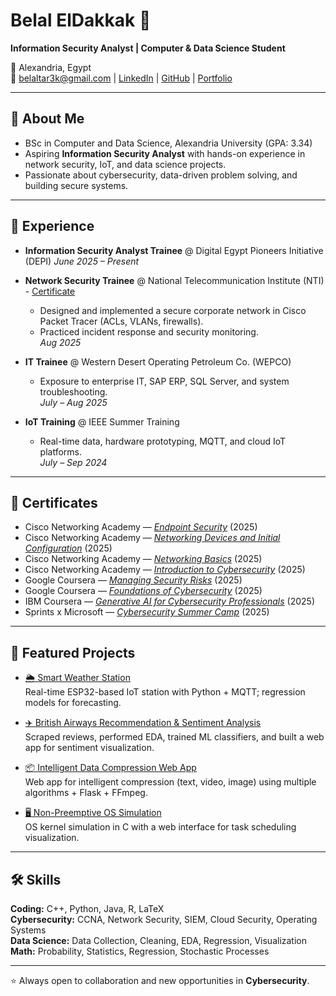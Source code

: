 # Belal ElDakkak 👋  
**Information Security Analyst | Computer & Data Science Student**

📍 Alexandria, Egypt  
📧 belaltar3k@gmail.com | [LinkedIn](https://linkedin.com/in/belaltar3k) | [GitHub](https://github.com/belaltar3k) | [Portfolio](https://belaltar3k.github.io)  

---

## 🚀 About Me
- BSc in Computer and Data Science, Alexandria University (GPA: 3.34)  
- Aspiring **Information Security Analyst** with hands-on experience in network security, IoT, and data science projects.  
- Passionate about cybersecurity, data-driven problem solving, and building secure systems.  

---

## 💼 Experience
- **Information Security Analyst Trainee** @ Digital Egypt Pioneers Initiative (DEPI)
  _June 2025 – Present_

- **Network Security Trainee** @ National Telecommunication Institute (NTI)  -  [Certificate](https://drive.google.com/file/d/1bA3GWxX7prH7qK8_yg2DbSszgDss75F9/view?usp=sharing)
  - Designed and implemented a secure corporate network in Cisco Packet Tracer (ACLs, VLANs, firewalls).  
  - Practiced incident response and security monitoring.  
  _Aug 2025_

- **IT Trainee** @ Western Desert Operating Petroleum Co. (WEPCO)  
  - Exposure to enterprise IT, SAP ERP, SQL Server, and system troubleshooting.  
  _July – Aug 2025_  

- **IoT Training** @ IEEE Summer Training  
  - Real-time data, hardware prototyping, MQTT, and cloud IoT platforms.  
  _July – Sep 2024_  

---

## 📜 Certificates
- Cisco Networking Academy — [*Endpoint Security*](https://www.credly.com/badges/c132d7c7-1eab-48a4-990d-de5e8c21aebb/linked_in_profile) (2025)  
- Cisco Networking Academy — [*Networking Devices and Initial Configuration*](https://www.credly.com/badges/acdfee02-329d-42fb-af74-5ed6e60b9364/linked_in_profile) (2025)  
- Cisco Networking Academy — [*Networking Basics*](https://www.credly.com/badges/e1734a94-8f6c-4efa-8c14-0e2318c3c9d2/linked_in_profile) (2025)  
- Cisco Networking Academy — [*Introduction to Cybersecurity*](https://www.credly.com/badges/717d2ba9-88ac-4871-8e4c-762f1fe63333/linked_in_profile) (2025)  
- Google Coursera — [*Managing Security Risks*](https://www.coursera.org/account/accomplishments/records/JARRCVK4WUKU) (2025)  
- Google Coursera — [*Foundations of Cybersecurity*](https://www.coursera.org/account/accomplishments/verify/9D9HX28Y7XIS) (2025)  
- IBM Coursera — [*Generative AI for Cybersecurity Professionals*](https://www.credly.com/badges/2474b539-ac62-4f4e-a98d-6b51313d83bf/linked_in_profile) (2025)  
- Sprints x Microsoft — [*Cybersecurity Summer Camp*](https://sprints.ai/en-eg/journeys/learning/ID%20-%20SPR%20-%20474AAA/view-certificate-serial) (2025)  

---

## 📂 Featured Projects
- [🌦 Smart Weather Station](https://github.com/belaltar3k/IOT_ML_Weather_Prediction)  
  Real-time ESP32-based IoT station with Python + MQTT; regression models for forecasting.  

- [✈️ British Airways Recommendation & Sentiment Analysis](https://github.com/belaltar3k/British_Airlines)  
  Scraped reviews, performed EDA, trained ML classifiers, and built a web app for sentiment visualization.  

- [📦 Intelligent Data Compression Web App](https://github.com/belaltar3k/SqueezeBox)  
  Web app for intelligent compression (text, video, image) using multiple algorithms + Flask + FFmpeg.  

- [🖥 Non-Preemptive OS Simulation](https://github.com/belaltar3k/non_preemptive_os)  
  OS kernel simulation in C with a web interface for task scheduling visualization.  

---

## 🛠 Skills
**Coding:** C++, Python, Java, R, LaTeX  
**Cybersecurity:** CCNA, Network Security, SIEM, Cloud Security, Operating Systems  
**Data Science:** Data Collection, Cleaning, EDA, Regression, Visualization  
**Math:** Probability, Statistics, Regression, Stochastic Processes  

---

⭐️ Always open to collaboration and new opportunities in **Cybersecurity**.
